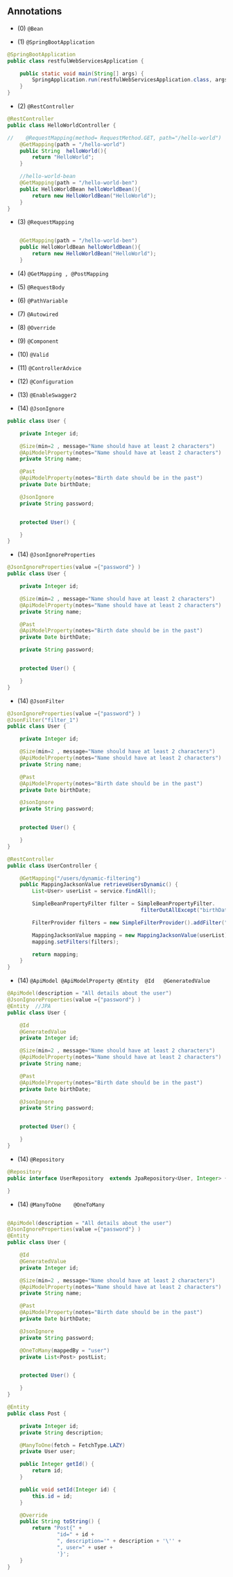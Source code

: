 Annotations
-----

* (0) ``` @Bean  ```

* (1) ``` @SpringBootApplication  ```
```java
@SpringBootApplication
public class restfulWebServicesApplication {

    public static void main(String[] args) {
        SpringApplication.run(restfulWebServicesApplication.class, args);
    }
}

```

* (2) ``` @RestController  ```

```java
@RestController
public class HelloWorldController {

//    @RequestMapping(method= RequestMethod.GET, path="/hello-world")
    @GetMapping(path = "/hello-world")
    public String  helloWorld(){
        return "HelloWorld";
    }

    //hello-world-bean
    @GetMapping(path = "/hello-world-ben")
    public HelloWorldBean helloWorldBean(){
        return new HelloWorldBean("HelloWorld");
    }
}
```

* (3) ``` @RequestMapping  ```

```java

    @GetMapping(path = "/hello-world-ben")
    public HelloWorldBean helloWorldBean(){
        return new HelloWorldBean("HelloWorld");
    }
```

* (4) ``` @GetMapping , @PostMapping  ```


* (5) ``` @RequestBody  ```

* (6) ``` @PathVariable ```

* (7) ``` @Autowired ```

* (8) ``` @Override ```

* (9) ``` @Component ```

* (10) ``` @Valid ```

* (11) ``` @ControllerAdvice ```

* (12) ``` @Configuration ```

* (13) ``` @EnableSwagger2 ```

* (14) ``` @JsonIgnore ```
```java
public class User {

    private Integer id;

    @Size(min=2 , message="Name should have at least 2 characters")
    @ApiModelProperty(notes="Name should have at least 2 characters")
    private String name;

    @Past
    @ApiModelProperty(notes="Birth date should be in the past")
    private Date birthDate;

    @JsonIgnore
    private String password;


    protected User() {

    }
}
```

* (14) ```@JsonIgnoreProperties ```
```java
@JsonIgnoreProperties(value ={"password"} )
public class User {

    private Integer id;

    @Size(min=2 , message="Name should have at least 2 characters")
    @ApiModelProperty(notes="Name should have at least 2 characters")
    private String name;

    @Past
    @ApiModelProperty(notes="Birth date should be in the past")
    private Date birthDate;

    private String password;


    protected User() {

    }
}
```
* (14) ```@JsonFilter```
```java
@JsonIgnoreProperties(value ={"password"} )
@JsonFilter("filter_1")
public class User {

    private Integer id;

    @Size(min=2 , message="Name should have at least 2 characters")
    @ApiModelProperty(notes="Name should have at least 2 characters")
    private String name;

    @Past
    @ApiModelProperty(notes="Birth date should be in the past")
    private Date birthDate;

    @JsonIgnore
    private String password;


    protected User() {

    }
}

@RestController
public class UserController {

    @GetMapping("/users/dynamic-filtering")
    public MappingJacksonValue retrieveUsersDynamic() {
        List<User> userList = service.findAll();

        SimpleBeanPropertyFilter filter = SimpleBeanPropertyFilter.
                                           filterOutAllExcept("birthDate","name");

        FilterProvider filters = new SimpleFilterProvider().addFilter("filter_1", filter);

        MappingJacksonValue mapping = new MappingJacksonValue(userList);
        mapping.setFilters(filters);

        return mapping;
    }
}

```

* (14) ```@ApiModel @ApiModelProperty @Entity  @Id   @GeneratedValue    ```   
```java 
@ApiModel(description = "All details about the user")
@JsonIgnoreProperties(value ={"password"} )
@Entity  //JPA
public class User {

    @Id
    @GeneratedValue
    private Integer id;

    @Size(min=2 , message="Name should have at least 2 characters")
    @ApiModelProperty(notes="Name should have at least 2 characters")
    private String name;

    @Past
    @ApiModelProperty(notes="Birth date should be in the past")
    private Date birthDate;

    @JsonIgnore
    private String password;


    protected User() {

    }
}
```

* (14) ```@Repository```  
```java
@Repository
public interface UserRepository  extends JpaRepository<User, Integer> {

}
```

* (14) ```@ManyToOne    @OneToMany```  
```java

@ApiModel(description = "All details about the user")
@JsonIgnoreProperties(value ={"password"} )
@Entity
public class User {

    @Id
    @GeneratedValue
    private Integer id;

    @Size(min=2 , message="Name should have at least 2 characters")
    @ApiModelProperty(notes="Name should have at least 2 characters")
    private String name;

    @Past
    @ApiModelProperty(notes="Birth date should be in the past")
    private Date birthDate;

    @JsonIgnore
    private String password;

    @OneToMany(mappedBy = "user")
    private List<Post> postList;


    protected User() {

    }
}

@Entity
public class Post {

    private Integer id;
    private String description;

    @ManyToOne(fetch = FetchType.LAZY)
    private User user;

    public Integer getId() {
        return id;
    }

    public void setId(Integer id) {
        this.id = id;
    }

    @Override
    public String toString() {
        return "Post{" +
                "id=" + id +
                ", description='" + description + '\'' +
                ", user=" + user +
                '}';
    }
}

```